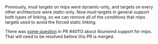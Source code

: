 Previously, musl targets on mips were dynamic-only, and targets on every other architecture were
static-only. Now musl targets in general support both types of linking, so we can remove all of the
conditions that mips targets used to avoid the forced static linking.

There was [some question](https://github.com/rust-lang/rust/pull/40113#discussion_r133852974) in
PR #40113 about libunwind support for mips. That will need to be resolved before this PR is merged.
